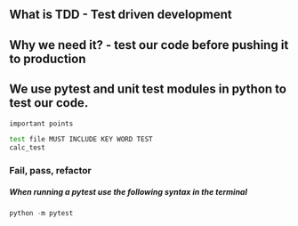 ## What is TDD - Test driven development
## Why we need it? - test our code before pushing it to production
## We use pytest and unit test modules in python to test our code.

```bash
important points

test file MUST INCLUDE KEY WORD TEST
calc_test

```
 ### Fail, pass, refactor
 
 ##### When running a pytest use the following syntax in the terminal
 ```python
python -m pytest
```